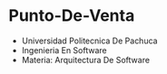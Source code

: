 # Punto-De-Venta
- Universidad Politecnica De Pachuca
- Ingenieria En Software
- Materia: Arquitectura De Software
